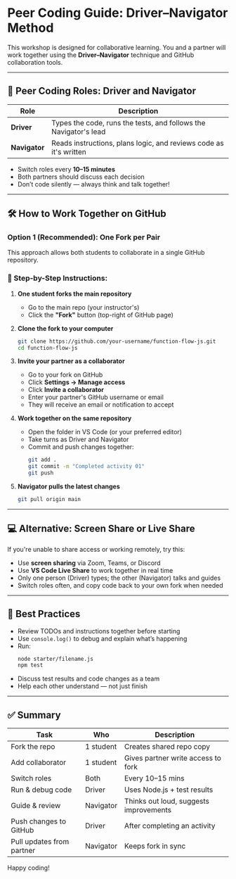# Peer Coding Guide: Driver–Navigator Method

This workshop is designed for collaborative learning. You and a partner will work together using the **Driver–Navigator** technique and GitHub collaboration tools.

---

## 👥 Peer Coding Roles: Driver and Navigator

| Role       | Description                                                      |
|------------|------------------------------------------------------------------|
| **Driver** | Types the code, runs the tests, and follows the Navigator's lead |
| **Navigator** | Reads instructions, plans logic, and reviews code as it's written |

- Switch roles every **10–15 minutes**
- Both partners should discuss each decision
- Don’t code silently — always think and talk together!

---

## 🛠️ How to Work Together on GitHub

### Option 1 (Recommended): One Fork per Pair

This approach allows both students to collaborate in a single GitHub repository.

### 👣 Step-by-Step Instructions:

1. **One student forks the main repository**
   - Go to the main repo (your instructor's)
   - Click the **"Fork"** button (top-right of GitHub page)

2. **Clone the fork to your computer**
   ```bash
   git clone https://github.com/your-username/function-flow-js.git
   cd function-flow-js
   ```

3. **Invite your partner as a collaborator**
   - Go to your fork on GitHub
   - Click **Settings → Manage access**
   - Click **Invite a collaborator**
   - Enter your partner's GitHub username or email
   - They will receive an email or notification to accept

4. **Work together on the same repository**
   - Open the folder in VS Code (or your preferred editor)
   - Take turns as Driver and Navigator
   - Commit and push changes together:
     ```bash
     git add .
     git commit -m "Completed activity 01"
     git push
     ```

5. **Navigator pulls the latest changes**
   ```bash
   git pull origin main
   ```

---

## 💻 Alternative: Screen Share or Live Share

If you're unable to share access or working remotely, try this:

- Use **screen sharing** via Zoom, Teams, or Discord
- Use **VS Code Live Share** to work together in real time
- Only one person (Driver) types; the other (Navigator) talks and guides
- Switch roles often, and copy code back to your own fork when needed

---

## 🧠 Best Practices

- Review TODOs and instructions together before starting
- Use `console.log()` to debug and explain what’s happening
- Run:
  ```bash
  node starter/filename.js
  npm test
  ```
- Discuss test results and code changes as a team
- Help each other understand — not just finish

---

## ✅ Summary

| Task                        | Who | Description                                       |
|-----------------------------|-----|---------------------------------------------------|
| Fork the repo               | 1 student | Creates shared repo copy                        |
| Add collaborator            | 1 student | Gives partner write access to fork              |
| Switch roles                | Both | Every 10–15 mins                                 |
| Run & debug code            | Driver | Uses Node.js + test results                     |
| Guide & review              | Navigator | Thinks out loud, suggests improvements        |
| Push changes to GitHub      | Driver | After completing an activity                    |
| Pull updates from partner   | Navigator | Keeps fork in sync                            |

Happy coding!
